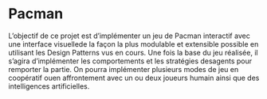# Pacman
  L’objectif de ce projet est d’implémenter un jeu de Pacman interactif avec une interface visuellede la façon la plus modulable et extensible possible en utilisant les Design Patterns vus en cours. Une fois la base du jeu réalisée, il s’agira d’implémenter les comportements et les stratégies desagents pour remporter la partie. On pourra implémenter plusieurs modes de jeu en coopératif ouen affrontement avec un ou deux joueurs humain ainsi que des intelligences artificielles.
